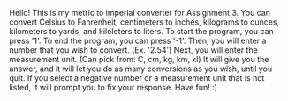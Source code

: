 Hello!
This is my metric to imperial converter for Assignment 3.
You can convert Celsius to Fahrenheit, centimeters to inches, kilograms to ounces, kilometers to yards, and kiloleters to liters.
To start the program, you can press '1'. To end the program, you can press '-1'.
Then, you will enter a number that you wish to convert. (Ex. '2.54')
Next, you will enter the measurement unit. (Can pick from: C, cm, kg, km, kl)
It will give you the answer, and it will let you do as many conversions as you wish, until you quit.
If you select a negative number or a measurement unit that is not listed, it will prompt you to fix your response.
Have fun! :)
